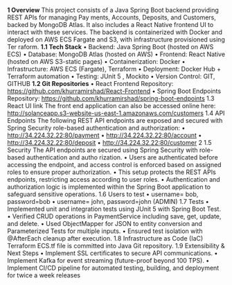 **1 Overview**
 This project consists of a Java Spring Boot backend providing REST APIs for managing Pay
ments, Accounts, Deposits, and Customers, backed by MongoDB Atlas. It also includes
 a React Native frontend UI to interact with these services. The backend is containerized with
 Docker and deployed on AWS ECS Fargate and S3, with infrastructure provisioned using Ter
raform.
**1.1 Tech Stack**
           • Backend: Java Spring Boot (hosted on AWS ECS)
           • Database: MongoDB Atlas (hosted on AWS)
           • Frontend: React Native (hosted on AWS S3-static pages)
           • Containerization: Docker
           • Infrastructure: AWS ECS (Fargate), Terraform
           • Deployment: Docker Hub + Terraform automation
           • Testing: JUnit 5 , Mockito
           • Version Control: GIT, GITHUB
 **1.2 Git Repositories**
 • React Frontend Repository:
 https://github.com/khurramirshad/React-Frontend
 • Spring Boot Endpoints Repository:
 https://github.com/khurramirshad/spring-boot-endpoints
 1.3 React UI link
 The front end application can also be accessed online here:
 http://solanceapp.s3-website-us-east-1.amazonaws.com/customers
 1.4 API Endpoints
 The following REST API endpoints are exposed and secured with Spring Security role-based
 authentication and authorization:
 • http://34.224.32.22:80/payment
 • http://34.224.32.22:80/account
 • http://34.224.32.22:80/deposit
 • http://34.224.32.22:80/customer
 2
1.5 Security
 The API endpoints are secured using Spring Security with role-based authentication and autho
rization.
 • Users are authenticated before accessing the endpoint, and access control is enforced
 based on assigned roles to ensure proper authorization.
 • This setup protects the REST APIs endpoints, restricting access according to user roles.
 • Authentication and authorization logic is implemented within the Spring Boot application to
 safeguard sensitive operations.
 1.6 Users to test
 • username= bob, password=bob
 • username= john, password=john (ADMIN)
 1.7 Tests
 • Implemented unit and integration tests using JUnit 5 with Spring Boot Test.
 • Verified CRUD operations in PaymentService including save, get, update, and delete.
 • Used ObjectMapper for JSON to entity conversion and Parameterized Tests for multiple
 inputs.
 • Ensured test isolation with @AfterEach cleanup after execution.
 1.8 Infrastructure as Code (IaC)
 Terraform ECS.tf file is committed into Java Git repository.
 1.9 Extensibility & Next Steps
 • Implement SSL certificates to secure API communications.
 • Implement Kafka for event streaming (future-proof beyond 100 TPS).
 • Implement CI/CD pipeline for automated testing, building, and deployment for twice a week
 releases
